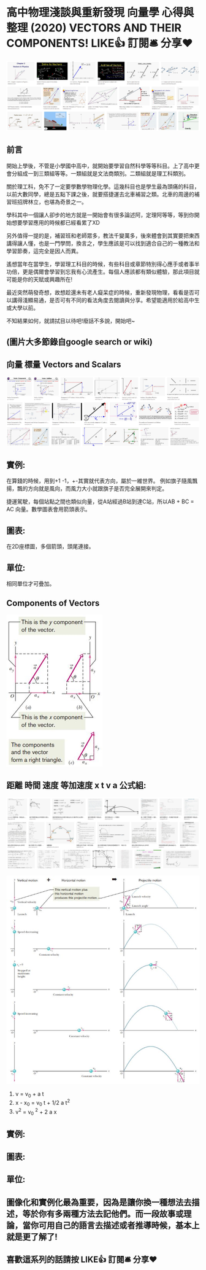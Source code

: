 # 高中物理淺談與重新發現 向量學 心得與整理 (2020) VECTORS AND THEIR COMPONENTS! LIKE👍 訂閱🛎 分享❤️
![f1](https://github.com/HCH1/blog/blob/master/fig/phy2a.JPG)

## 前言
開始上學後，不管是小學國中高中，就開始要學習自然科學等等科目。上了高中更會分組成一到三類組等等。一類組就是文法商類別。二類組就是理工科類別。

關於理工科，免不了一定要學數學物理化學。這幾科目也是學生最為頭痛的科目，以前大數同學，總是五點下課之後，就要搭捷運去北車補習之類。北車的周邊的補習班招牌林立，也堪為奇景之一。

學科其中一個讓人卻步的地方就是一開始會有很多論述阿，定理阿等等，等到你開始想要學習應用的時候都已經看累了XD

另外值得一提的是，補習班和老師眾多，教法千變萬多，後來體會到其實要把東西講得讓人懂，也是一門學問，換言之，學生應該是可以找到適合自己的一種教法和學習節奏，這完全是因人而異。

遙想當年在當學生，學習理工科目的時候，有些科目或章節特別得心應手或者事半功倍，更是偶爾會學習到忘我有心流產生。每個人應該都有類似體驗，那此項目就可能是你的天賦或興趣所在!

最近突然萌發奇想，故想趁還未有老人癡呆症的時候，重新發現物理，看看是否可以講得淺顯易通，是否可有不同的看法角度去閱讀與分享。希望能適用於給高中生或大學以前。

不知結果如何，就請拭目以待吧!廢話不多說，開始吧~

## (圖片大多節錄自google search or wiki)


## 向量 標量 Vectors and Scalars
![f1](https://github.com/HCH1/blog/blob/master/fig/phy2b2.JPG)

## 實例:
在算錢的時候，用到+1 -1，+-其實就代表方向，屬於一維世界。
例如旗子隨風飄揚，飄的方向就是風向，而風力大小就跟旗子是否完全展開來判定。

捷運駕駛，每個站點之間也類似向量，從A站經過B站到達C站，所以AB + BC = AC 向量。數學圖表會用箭頭表示。

## 圖表: 
在2D座標圖，多個箭頭，頭尾連接。

## 單位: 
相同單位才可疊加。


## Components of Vectors
![f1](https://github.com/HCH1/blog/blob/master/fig/phy2c.JPG)






## 距離 時間 速度 等加速度 x t v a 公式組:

![f1](https://github.com/HCH1/blog/blob/master/fig/phy2d.JPG)

![f1](https://github.com/HCH1/blog/blob/master/fig/phy2e.JPG)

1. v = v<sub>0</sub> + a t
1. x - x<sub>0</sub> = v<sub>0</sub> t + 1/2 a t<sup>2</sup>
1. v<sup>2</sup> = v<sub>0</sub> <sup>2</sup> + 2 a x

## 實例:
## 圖表:
## 單位:
## 圖像化和實例化最為重要，因為是讓你換一種想法去描述，等於你有多兩種方法去記他們。而一段故事或理論，當你可用自己的語言去描述或者推導時候，基本上就是更了解了!

## 喜歡這系列的話請按 LIKE👍 訂閱🛎 分享❤️
